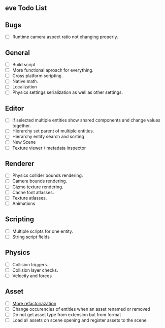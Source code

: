 ## eve Todo List

## Bugs
- [ ] Runtime camera aspect ratio not changing properly.

## General
- [ ] Build script
- [ ] More functional aproach for everything.
- [ ] Cross platform scripting.
- [ ] Native math.
- [ ] Localization
- [ ] Physics settings serialization as well as other settings. 

## Editor
- [ ] if selected multiple entities show shared components and change values together.
- [ ] Hierarchy set parent of multiple entities. 
- [ ] Hierarchy entity search and sorting
- [ ] New Scene
- [ ] Texture viewer / metadata inspector

## Renderer
- [ ] Physics collider bounds rendering.
- [ ] Camera bounds rendering.
- [ ] Gizmo texture rendering.
- [ ] Cache font atlasses.
- [ ] Texture atlasses.
- [ ] Animations

## Scripting
- [ ] Multiple scripts for one entity.
- [ ] String script fields

## Physics
- [ ] Collision triggers.
- [ ] Collision layer checks.
- [ ] Velocity and forces

## Asset
- [ ] [More refactoriazation](https://developer.valvesoftware.com/wiki/Asset_System)
- [ ] Change occurencies of entities when an asset renamed or removed
- [ ] Do not get asset type from extension but from format
- [ ] Load all assets on scene opening and register assets to the scene
